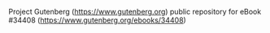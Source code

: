 Project Gutenberg (https://www.gutenberg.org) public repository for eBook #34408 (https://www.gutenberg.org/ebooks/34408)
